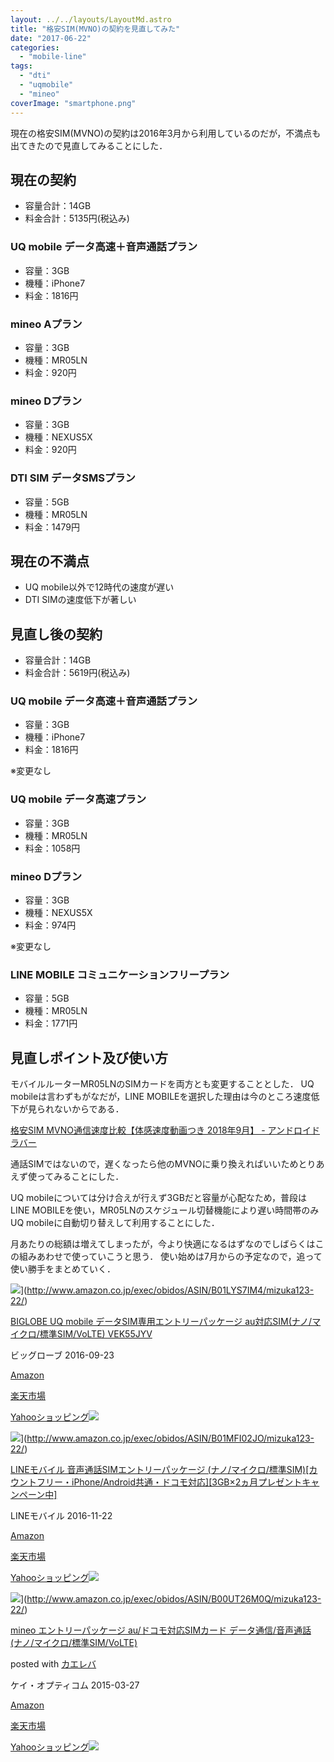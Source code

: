 ```yaml
---
layout: ../../layouts/LayoutMd.astro
title: "格安SIM(MVNO)の契約を見直してみた"
date: "2017-06-22"
categories: 
  - "mobile-line"
tags: 
  - "dti"
  - "uqmobile"
  - "mineo"
coverImage: "smartphone.png"
---
```


現在の格安SIM(MVNO)の契約は2016年3月から利用しているのだが，不満点も出てきたので見直してみることにした．

## 現在の契約

- 容量合計：14GB
- 料金合計：5135円(税込み)

### UQ mobile データ高速＋音声通話プラン

- 容量：3GB
- 機種：iPhone7
- 料金：1816円

### mineo Aプラン

- 容量：3GB
- 機種：MR05LN
- 料金：920円

### mineo Dプラン

- 容量：3GB
- 機種：NEXUS5X
- 料金：920円

### DTI SIM データSMSプラン

- 容量：5GB
- 機種：MR05LN
- 料金：1479円

## 現在の不満点

- UQ mobile以外で12時代の速度が遅い
- DTI SIMの速度低下が著しい

## 見直し後の契約

- 容量合計：14GB
- 料金合計：5619円(税込み)

### UQ mobile データ高速＋音声通話プラン

- 容量：3GB
- 機種：iPhone7
- 料金：1816円

※変更なし

### UQ mobile データ高速プラン

- 容量：3GB
- 機種：MR05LN
- 料金：1058円

### mineo Dプラン

- 容量：3GB
- 機種：NEXUS5X
- 料金：974円

※変更なし

### LINE MOBILE コミュニケーションフリープラン

- 容量：5GB
- 機種：MR05LN
- 料金：1771円

## 見直しポイント及び使い方

モバイルルーターMR05LNのSIMカードを両方とも変更することとした． UQ mobileは言わずもがなだが，LINE MOBILEを選択した理由は今のところ速度低下が見られないからである．

[格安SIM MVNO通信速度比較【体感速度動画つき 2018年9月】 \- アンドロイドラバー](https://androidlover.net/mvno-speed-test)

通話SIMではないので，遅くなったら他のMVNOに乗り換えればいいためとりあえず使ってみることにした．

UQ mobileについては分け合えが行えず3GBだと容量が心配なため，普段はLINE MOBILEを使い，MR05LNのスケジュール切替機能により遅い時間帯のみUQ mobileに自動切り替えして利用することにした．

月あたりの総額は増えてしまったが，今より快適になるはずなのでしばらくはこの組みあわせで使っていこうと思う． 使い始めは7月からの予定なので，追って使い勝手をまとめていく．

![](/archive/images/51v6nogu88L._SL160_.jpg)](http://www.amazon.co.jp/exec/obidos/ASIN/B01LYS7IM4/mizuka123-22/)

[BIGLOBE UQ mobile データSIM専用エントリーパッケージ au対応SIM(ナノ/マイクロ/標準SIM/VoLTE) VEK55JYV](http://www.amazon.co.jp/exec/obidos/ASIN/B01LYS7IM4/mizuka123-22/)

ビッグローブ 2016-09-23

[Amazon](http://www.amazon.co.jp/gp/search?keywords=BIGLOBE%20UQ%20mobile%20%E3%83%87%E3%83%BC%E3%82%BFSIM%E5%B0%82%E7%94%A8%E3%82%A8%E3%83%B3%E3%83%88%E3%83%AA%E3%83%BC%E3%83%91%E3%83%83%E3%82%B1%E3%83%BC%E3%82%B8%20au%E5%AF%BE%E5%BF%9CSIM%28%E3%83%8A%E3%83%8E%2F%E3%83%9E%E3%82%A4%E3%82%AF%E3%83%AD%2F%E6%A8%99%E6%BA%96SIM%2FVoLTE%29%20VEK55JYV&__mk_ja_JP=%E3%82%AB%E3%82%BF%E3%82%AB%E3%83%8A&tag=mizuka123-22)

[楽天市場](https://hb.afl.rakuten.co.jp/hgc/032b53ee.4b34c5ee.0f4a541e.f440145e/?pc=http%3A%2F%2Fsearch.rakuten.co.jp%2Fsearch%2Fmall%2FBIGLOBE%2520UQ%2520mobile%2520%25E3%2583%2587%25E3%2583%25BC%25E3%2582%25BFSIM%25E5%25B0%2582%25E7%2594%25A8%25E3%2582%25A8%25E3%2583%25B3%25E3%2583%2588%25E3%2583%25AA%25E3%2583%25BC%25E3%2583%2591%25E3%2583%2583%25E3%2582%25B1%25E3%2583%25BC%25E3%2582%25B8%2520au%25E5%25AF%25BE%25E5%25BF%259CSIM%2528%25E3%2583%258A%25E3%2583%258E%252F%25E3%2583%259E%25E3%2582%25A4%25E3%2582%25AF%25E3%2583%25AD%252F%25E6%25A8%2599%25E6%25BA%2596SIM%252FVoLTE%2529%2520VEK55JYV%2F-%2Ff.1-p.1-s.1-sf.0-st.A-v.2%3Fx%3D0%26scid%3Daf_ich_link_urltxt%26m%3Dhttp%3A%2F%2Fm.rakuten.co.jp%2F)

[Yahooショッピング![](//ad.jp.ap.valuecommerce.com/servlet/gifbanner?sid=3066752&pid=881990642)](//ck.jp.ap.valuecommerce.com/servlet/referral?sid=3066752&pid=881990642&vc_url=http%3A%2F%2Fsearch.shopping.yahoo.co.jp%2Fsearch%3Fp%3DBIGLOBE%2520UQ%2520mobile%2520%25E3%2583%2587%25E3%2583%25BC%25E3%2582%25BFSIM%25E5%25B0%2582%25E7%2594%25A8%25E3%2582%25A8%25E3%2583%25B3%25E3%2583%2588%25E3%2583%25AA%25E3%2583%25BC%25E3%2583%2591%25E3%2583%2583%25E3%2582%25B1%25E3%2583%25BC%25E3%2582%25B8%2520au%25E5%25AF%25BE%25E5%25BF%259CSIM%2528%25E3%2583%258A%25E3%2583%258E%252F%25E3%2583%259E%25E3%2582%25A4%25E3%2582%25AF%25E3%2583%25AD%252F%25E6%25A8%2599%25E6%25BA%2596SIM%252FVoLTE%2529%2520VEK55JYV&vcptn=kaereba)

![](/archive/images/414Rh3dlmOL._SL160_.jpg)](http://www.amazon.co.jp/exec/obidos/ASIN/B01MFI02JO/mizuka123-22/)

[LINEモバイル 音声通話SIMエントリーパッケージ (ナノ/マイクロ/標準SIM)\[カウントフリー・iPhone/Android共通・ドコモ対応\]\[3GB×2ヵ月プレゼントキャンペーン中\]](http://www.amazon.co.jp/exec/obidos/ASIN/B01MFI02JO/mizuka123-22/)

LINEモバイル 2016-11-22

[Amazon](http://www.amazon.co.jp/gp/search?keywords=LINE%E3%83%A2%E3%83%90%E3%82%A4%E3%83%AB%20%E9%9F%B3%E5%A3%B0%E9%80%9A%E8%A9%B1SIM%E3%82%A8%E3%83%B3%E3%83%88%E3%83%AA%E3%83%BC%E3%83%91%E3%83%83%E3%82%B1%E3%83%BC%E3%82%B8%20%28%E3%83%8A%E3%83%8E%2F%E3%83%9E%E3%82%A4%E3%82%AF%E3%83%AD%2F%E6%A8%99%E6%BA%96SIM%29%5B%E3%82%AB%E3%82%A6%E3%83%B3%E3%83%88%E3%83%95%E3%83%AA%E3%83%BC%E3%83%BBiPhone%2FAndroid%E5%85%B1%E9%80%9A%E3%83%BB%E3%83%89%E3%82%B3%E3%83%A2%E5%AF%BE%E5%BF%9C%5D%5B3GB%C3%972%E3%83%B5%E6%9C%88%E3%83%97%E3%83%AC%E3%82%BC%E3%83%B3%E3%83%88%E3%82%AD%E3%83%A3%E3%83%B3%E3%83%9A%E3%83%BC%E3%83%B3%E4%B8%AD%5D&__mk_ja_JP=%E3%82%AB%E3%82%BF%E3%82%AB%E3%83%8A&tag=mizuka123-22)

[楽天市場](https://hb.afl.rakuten.co.jp/hgc/032b53ee.4b34c5ee.0f4a541e.f440145e/?pc=http%3A%2F%2Fsearch.rakuten.co.jp%2Fsearch%2Fmall%2FLINE%25E3%2583%25A2%25E3%2583%2590%25E3%2582%25A4%25E3%2583%25AB%2520%25E9%259F%25B3%25E5%25A3%25B0%25E9%2580%259A%25E8%25A9%25B1SIM%25E3%2582%25A8%25E3%2583%25B3%25E3%2583%2588%25E3%2583%25AA%25E3%2583%25BC%25E3%2583%2591%25E3%2583%2583%25E3%2582%25B1%25E3%2583%25BC%25E3%2582%25B8%2520%2528%25E3%2583%258A%25E3%2583%258E%252F%25E3%2583%259E%25E3%2582%25A4%25E3%2582%25AF%25E3%2583%25AD%252F%25E6%25A8%2599%25E6%25BA%2596SIM%2529%255B%25E3%2582%25AB%25E3%2582%25A6%25E3%2583%25B3%25E3%2583%2588%25E3%2583%2595%25E3%2583%25AA%25E3%2583%25BC%25E3%2583%25BBiPhone%252FAndroid%25E5%2585%25B1%25E9%2580%259A%25E3%2583%25BB%25E3%2583%2589%25E3%2582%25B3%25E3%2583%25A2%25E5%25AF%25BE%25E5%25BF%259C%255D%255B3GB%25C3%25972%25E3%2583%25B5%25E6%259C%2588%25E3%2583%2597%25E3%2583%25AC%25E3%2582%25BC%25E3%2583%25B3%25E3%2583%2588%25E3%2582%25AD%25E3%2583%25A3%25E3%2583%25B3%25E3%2583%259A%25E3%2583%25BC%25E3%2583%25B3%25E4%25B8%25AD%255D%2F-%2Ff.1-p.1-s.1-sf.0-st.A-v.2%3Fx%3D0%26scid%3Daf_ich_link_urltxt%26m%3Dhttp%3A%2F%2Fm.rakuten.co.jp%2F)

[Yahooショッピング![](//ad.jp.ap.valuecommerce.com/servlet/gifbanner?sid=3066752&pid=881990642)](//ck.jp.ap.valuecommerce.com/servlet/referral?sid=3066752&pid=881990642&vc_url=http%3A%2F%2Fsearch.shopping.yahoo.co.jp%2Fsearch%3Fp%3DLINE%25E3%2583%25A2%25E3%2583%2590%25E3%2582%25A4%25E3%2583%25AB%2520%25E9%259F%25B3%25E5%25A3%25B0%25E9%2580%259A%25E8%25A9%25B1SIM%25E3%2582%25A8%25E3%2583%25B3%25E3%2583%2588%25E3%2583%25AA%25E3%2583%25BC%25E3%2583%2591%25E3%2583%2583%25E3%2582%25B1%25E3%2583%25BC%25E3%2582%25B8%2520%2528%25E3%2583%258A%25E3%2583%258E%252F%25E3%2583%259E%25E3%2582%25A4%25E3%2582%25AF%25E3%2583%25AD%252F%25E6%25A8%2599%25E6%25BA%2596SIM%2529%255B%25E3%2582%25AB%25E3%2582%25A6%25E3%2583%25B3%25E3%2583%2588%25E3%2583%2595%25E3%2583%25AA%25E3%2583%25BC%25E3%2583%25BBiPhone%252FAndroid%25E5%2585%25B1%25E9%2580%259A%25E3%2583%25BB%25E3%2583%2589%25E3%2582%25B3%25E3%2583%25A2%25E5%25AF%25BE%25E5%25BF%259C%255D%255B3GB%25C3%25972%25E3%2583%25B5%25E6%259C%2588%25E3%2583%2597%25E3%2583%25AC%25E3%2582%25BC%25E3%2583%25B3%25E3%2583%2588%25E3%2582%25AD%25E3%2583%25A3%25E3%2583%25B3%25E3%2583%259A%25E3%2583%25BC%25E3%2583%25B3%25E4%25B8%25AD%255D&vcptn=kaereba)

![](/archive/images/51NTZUXiGLL._SL160_.jpg)](http://www.amazon.co.jp/exec/obidos/ASIN/B00UT26M0Q/mizuka123-22/)

[mineo エントリーパッケージ au/ドコモ対応SIMカード データ通信/音声通話 (ナノ/マイクロ/標準SIM/VoLTE)](http://www.amazon.co.jp/exec/obidos/ASIN/B00UT26M0Q/mizuka123-22/)

posted with [カエレバ](http://kaereba.com)

ケイ・オプティコム 2015-03-27

[Amazon](http://www.amazon.co.jp/gp/search?keywords=mineo%20%E3%82%A8%E3%83%B3%E3%83%88%E3%83%AA%E3%83%BC%E3%83%91%E3%83%83%E3%82%B1%E3%83%BC%E3%82%B8%20au%2F%E3%83%89%E3%82%B3%E3%83%A2%E5%AF%BE%E5%BF%9CSIM%E3%82%AB%E3%83%BC%E3%83%89%20%E3%83%87%E3%83%BC%E3%82%BF%E9%80%9A%E4%BF%A1%2F%E9%9F%B3%E5%A3%B0%E9%80%9A%E8%A9%B1%20%28%E3%83%8A%E3%83%8E%2F%E3%83%9E%E3%82%A4%E3%82%AF%E3%83%AD%2F%E6%A8%99%E6%BA%96SIM%2FVoLTE%29&__mk_ja_JP=%E3%82%AB%E3%82%BF%E3%82%AB%E3%83%8A&tag=mizuka123-22)

[楽天市場](https://hb.afl.rakuten.co.jp/hgc/032b53ee.4b34c5ee.0f4a541e.f440145e/?pc=http%3A%2F%2Fsearch.rakuten.co.jp%2Fsearch%2Fmall%2Fmineo%2520%25E3%2582%25A8%25E3%2583%25B3%25E3%2583%2588%25E3%2583%25AA%25E3%2583%25BC%25E3%2583%2591%25E3%2583%2583%25E3%2582%25B1%25E3%2583%25BC%25E3%2582%25B8%2520au%252F%25E3%2583%2589%25E3%2582%25B3%25E3%2583%25A2%25E5%25AF%25BE%25E5%25BF%259CSIM%25E3%2582%25AB%25E3%2583%25BC%25E3%2583%2589%2520%25E3%2583%2587%25E3%2583%25BC%25E3%2582%25BF%25E9%2580%259A%25E4%25BF%25A1%252F%25E9%259F%25B3%25E5%25A3%25B0%25E9%2580%259A%25E8%25A9%25B1%2520%2528%25E3%2583%258A%25E3%2583%258E%252F%25E3%2583%259E%25E3%2582%25A4%25E3%2582%25AF%25E3%2583%25AD%252F%25E6%25A8%2599%25E6%25BA%2596SIM%252FVoLTE%2529%2F-%2Ff.1-p.1-s.1-sf.0-st.A-v.2%3Fx%3D0%26scid%3Daf_ich_link_urltxt%26m%3Dhttp%3A%2F%2Fm.rakuten.co.jp%2F)

[Yahooショッピング![](//ad.jp.ap.valuecommerce.com/servlet/gifbanner?sid=3066752&pid=881990642)](//ck.jp.ap.valuecommerce.com/servlet/referral?sid=3066752&pid=881990642&vc_url=http%3A%2F%2Fsearch.shopping.yahoo.co.jp%2Fsearch%3Fp%3Dmineo%2520%25E3%2582%25A8%25E3%2583%25B3%25E3%2583%2588%25E3%2583%25AA%25E3%2583%25BC%25E3%2583%2591%25E3%2583%2583%25E3%2582%25B1%25E3%2583%25BC%25E3%2582%25B8%2520au%252F%25E3%2583%2589%25E3%2582%25B3%25E3%2583%25A2%25E5%25AF%25BE%25E5%25BF%259CSIM%25E3%2582%25AB%25E3%2583%25BC%25E3%2583%2589%2520%25E3%2583%2587%25E3%2583%25BC%25E3%2582%25BF%25E9%2580%259A%25E4%25BF%25A1%252F%25E9%259F%25B3%25E5%25A3%25B0%25E9%2580%259A%25E8%25A9%25B1%2520%2528%25E3%2583%258A%25E3%2583%258E%252F%25E3%2583%259E%25E3%2582%25A4%25E3%2582%25AF%25E3%2583%25AD%252F%25E6%25A8%2599%25E6%25BA%2596SIM%252FVoLTE%2529&vcptn=kaereba)
